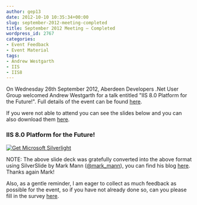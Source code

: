 ```yaml
---
author: gep13
date: 2012-10-10 10:35:34+00:00
slug: september-2012-meeting-completed
title: September 2012 Meeting – Completed
wordpress_id: 2767
categories:
- Event Feedback
- Event Material
tags:
- Andrew Westgarth
- IIS
- IIS8
---
```


On Wednesday 26th September 2012, Aberdeen Developers .Net User Group welcomed Andrew Westgarth for a talk entitled "IIS 8.0 Platform for the Future!". Full details of the event can be found [here](http://aberdeendevelopers.co.uk/post/2012/09/12/ADNUGUK%E2%80%93September-2012-Meeting.aspx).



If you were not able to attend you can see the slides below and you can also download them [here](http://www.aberdeendevelopers.co.uk/Uploads/Meetings/IIS%208%20–%20Platform%20for%20the%20Future_updated.pptx).



### IIS 8.0 Platform for the Future!



[ ![Get Microsoft Silverlight](http://go.microsoft.com/fwlink/?LinkId=161376) ](http://go.microsoft.com/fwlink/?LinkID=149156&v=4.0.50401.0)





NOTE: The above slide deck was gratefully converted into the above format using SilverSlide by Mark Mann ([@mark_mann](http://twitter.com/#!/@mark_mann)), you can find his blog [here](http://blog.mark-mann.co.uk/). Thanks again Mark!



Also, as a gentle reminder, I am eager to collect as much feedback as possible for the event, so if you have not already done so, can you please fill in the survey [here](http://www.surveymonkey.com/s/WZ7XC9M).
